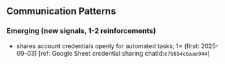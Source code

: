 ## Communication Patterns
### Emerging (new signals, 1-2 reinforcements)
- shares account credentials openly for automated tasks; 1× (first: 2025-09-03) [ref: Google Sheet credential sharing chatId:`e7b8b4c6aae944`]